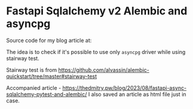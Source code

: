 # Fastapi Sqlalchemy v2 Alembic and asyncpg

Source code for my blog article at: 

The idea is to check if it's possible to use only `asyncpg` driver while using stairway test.

Stairway test is from https://github.com/alvassin/alembic-quickstart/tree/master#stairway-test


Accompanied article - https://thedmitry.pw/blog/2023/08/fastapi-async-sqlalchemy-pytest-and-alembic/
I also saved an article as html file just in case.